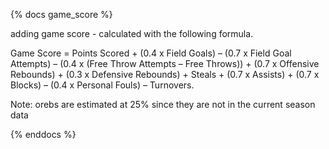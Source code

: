 
{% docs game_score %}

adding game score - calculated with the following formula. 

Game Score = Points Scored + (0.4 x Field Goals) – (0.7 x Field Goal Attempts) – (0.4 x (Free Throw Attempts – Free Throws)) + (0.7 x Offensive Rebounds) + (0.3 x Defensive Rebounds) + Steals + (0.7 x Assists) + (0.7 x Blocks) – (0.4 x Personal Fouls) – Turnovers. 
          
Note: orebs are estimated at 25% since they are not in the current season data

{% enddocs %}
